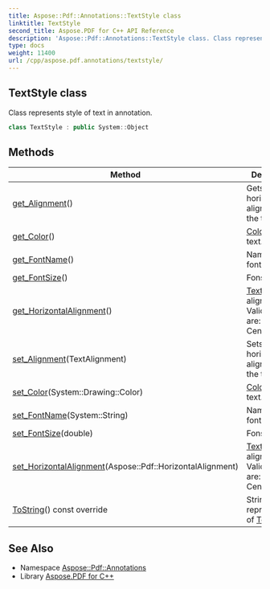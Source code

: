 ```yaml
---
title: Aspose::Pdf::Annotations::TextStyle class
linktitle: TextStyle
second_title: Aspose.PDF for C++ API Reference
description: 'Aspose::Pdf::Annotations::TextStyle class. Class represents style of text in annotation in C++.'
type: docs
weight: 11400
url: /cpp/aspose.pdf.annotations/textstyle/
---
```

## TextStyle class


Class represents style of text in annotation.

```cpp
class TextStyle : public System::Object
```

## Methods

| Method | Description |
| --- | --- |
| [get_Alignment](./get_alignment/)() | Gets horizontal alignment of the text. |
| [get_Color](./get_color/)() | [Color](../../aspose.pdf/color/) of the text. |
| [get_FontName](./get_fontname/)() | Name of the font. |
| [get_FontSize](./get_fontsize/)() | Fonst size. |
| [get_HorizontalAlignment](./get_horizontalalignment/)() | [Text](../../aspose.pdf.text/) alignment. Valid values are: Left, Center, Rigth. |
| [set_Alignment](./set_alignment/)(TextAlignment) | Sets horizontal alignment of the text. |
| [set_Color](./set_color/)(System::Drawing::Color) | [Color](../../aspose.pdf/color/) of the text. |
| [set_FontName](./set_fontname/)(System::String) | Name of the font. |
| [set_FontSize](./set_fontsize/)(double) | Fonst size. |
| [set_HorizontalAlignment](./set_horizontalalignment/)(Aspose::Pdf::HorizontalAlignment) | [Text](../../aspose.pdf.text/) alignment. Valid values are: Left, Center, Rigth. |
| [ToString](./tostring/)() const override | String representation of [TextStyle](./). |
## See Also

* Namespace [Aspose::Pdf::Annotations](../)
* Library [Aspose.PDF for C++](../../)
